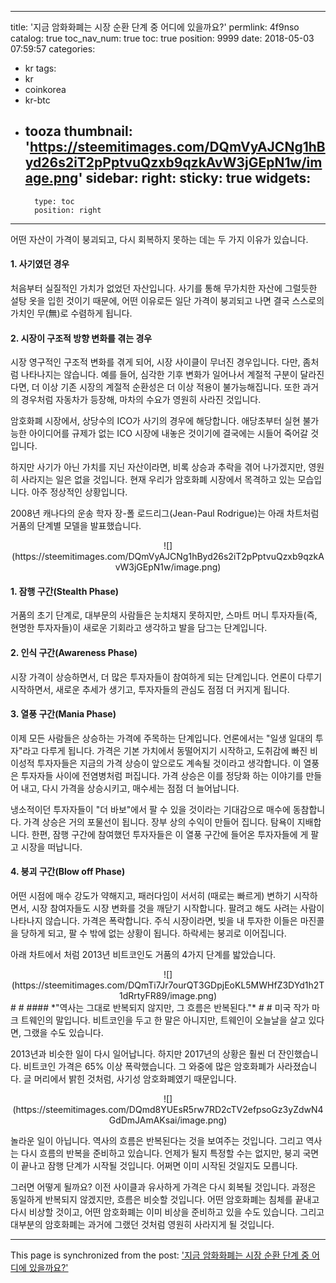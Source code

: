 
---
title: '지금 암화화폐는 시장 순환 단계 중 어디에 있을까요?'
permlink: 4f9nso
catalog: true
toc_nav_num: true
toc: true
position: 9999
date: 2018-05-03 07:59:57
categories:
- kr
tags:
- kr
- coinkorea
- kr-btc
- tooza
thumbnail: 'https://steemitimages.com/DQmVyAJCNg1hByd26s2iT2pPptvuQzxb9qzkAvW3jGEpN1w/image.png'
sidebar:
    right:
        sticky: true
widgets:
    -
        type: toc
        position: right
---


어떤 자산이  가격이 붕괴되고, 다시 회복하지 못하는 데는 두 가지 이유가 있습니다.

#### 1. 사기였던 경우 
처음부터 실질적인 가치가 없었던 자산입니다.  사기를 통해 무가치한 자산에 그럴듯한 설탕 옷을 입힌 것이기 때문에, 어떤 이유로든 일단 가격이 붕괴되고 나면 결국 스스로의 가치인 무(無)로 수렴하게 됩니다. 

#### 2. 시장이 구조적 방향 변화를 겪는 경우 
시장 영구적인 구조적 변화를 겪게 되어, 시장 사이클이 무너진 경우입니다.  다만, 좀처럼 나타나지는 않습니다.  예를 들어, 심각한 기후 변화가 일어나서 계절적 구분이 달라진다면, 더 이상 기존 시장의 계절적 순환성은 더 이상 적용이 불가능해집니다.  또한 과거의 경우처럼 자동차가 등장해, 마차의 수요가 영원히 사라진 것입니다. 

암호화폐 시장에서, 상당수의 ICO가 사기의 경우에 해당합니다. 애당초부터 실현 불가능한 아이디어를 규제가 없는 ICO 시장에 내놓은 것이기에 결국에는 시들어 죽어갈 것입니다. 

하지만 사기가 아닌 가치를 지닌 자산이라면, 비록 상승과 추락을 겪어 나가겠지만, 영원히 사라지는 일은 없을 것입니다.  현재 우리가 암호화폐 시장에서 목격하고 있는 모습입니다.  아주 정상적인 상황입니다. 

2008년 캐나다의 운송 학자 장-폴 로드리그(Jean-Paul Rodrigue)는 아래 차트처럼 거품의 단계별 모델을 발표했습니다. 

<center>
![](https://steemitimages.com/DQmVyAJCNg1hByd26s2iT2pPptvuQzxb9qzkAvW3jGEpN1w/image.png)
</center>

#### 1. 잠행 구간(Stealth Phase)
거품의 초기 단계로, 대부문의 사람들은 눈치채지 못하지만, 스마트 머니 투자자들(즉, 현명한 투자자들)이 새로운 기회라고 생각하고 발을 담그는 단계입니다. 

#### 2. 인식 구간(Awareness Phase)
시장 가격이 상승하면서, 더 많은 투자자들이 참여하게 되는 단계입니다. 언론이 다루기 시작하면서, 새로운 추세가 생기고, 투자자들의 관심도 점점 더 커지게 됩니다.

#### 3. 열풍 구간(Mania Phase)
이제 모든 사람들은 상승하는 가격에 주목하는 단계입니다.  언론에서는 "일생 일대의 투자"라고 다루게 됩니다. 가격은 기본 가치에서 동떨어지기 시작하고, 도취감에 빠진 비이성적 투자자들은 지금의 가격 상승이 앞으로도 계속될 것이라고 생각합니다. 이 열풍은 투자자들 사이에 전염병처럼 퍼집니다.  가격 상승은 이를 정당화 하는 이야기를 만들어 내고, 다시 가격을 상승시키고, 매수세는 점점 더 늘어납니다.

냉소적이던 투자자들이 "더 바보"에서 팔 수 있을 것이라는 기대감으로 매수에 동참합니다. 가격 상승은 거의 포물선이 됩니다.  장부 상의 수익이 만들어 집니다.  탐욕이 지배합니다.  한편, 잠행 구간에 참여했던 투자자들은 이 열풍 구간에 들어온 투자자들에 게 팔고 시장을 떠납니다. 

#### 4. 붕괴 구간(Blow off Phase)
어떤 시점에 매수 강도가 약해지고, 패러다임이 서서히 (때로는 빠르게) 변하기 시작하면서, 시장 참여자들도 시장 변화를 것을 깨닫기 시작합니다.  팔려고 해도 사려는 사람이 나타나지 않습니다.  가격은 폭락합니다.  주식 시장이라면, 빚을 내 투자한 이들은 마진콜을 당하게 되고, 팔 수 밖에 없는 상황이 됩니다.  하락세는 붕괴로 이어집니다. 

아래 차트에서 처럼 2013년 비트코인도 거품의 4가지 단계를 밟았습니다.

<center>
![](https://steemitimages.com/DQmTi7Jr7ourQT3GDpjEoKL5MWHfZ3DYd1h2T1dRrtyFR89/image.png)
</center>
#
#
#### *"역사는 그대로 반복되지 않지만, 그 흐름은 반복된다."*
#
#
미국 작가 마크 트웨인의 말입니다.  비트코인을 두고 한 말은 아니지만, 트웨인이 오늘날을 살고 있다면, 그랬을 수도 있습니다. 

2013년과 비슷한 일이 다시 일어납니다.  하지만 2017년의 상황은 훨씬 더 잔인했습니다. 비트코인 가격은 65% 이상 폭락했습니다.  그 와중에 많은 암호화폐가 사라졌습니다. 글 머리에서 밝힌 것처럼, 사기성 암호화폐였기 때문입니다.

<center>
![](https://steemitimages.com/DQmd8YUEsR5rw7RD2cTV2efpsoGz3yZdwN4GdDmJAmAKsai/image.png)
</center>

놀라운 일이 아닙니다. 역사의 흐름은 반복된다는 것을 보여주는 것입니다.  그리고 역사는 다시 흐름의 반복을 준비하고 있습니다.  언제가 될지 특정할 수는 없지만, 붕괴 국면이 끝나고 잠행 단계가 시작될 것입니다.  어쩌면 이미 시작된 것일지도 모릅니다. 

그러면 어떻게 될까요? 이전 사이클과 유사하게 가격은 다시 회복될 것입니다.  과정은 동일하게 반복되지 않겠지만, 흐름은 비슷할 것입니다.  어떤 암호화폐는 침체를 끝내고 다시 비상할 것이고, 어떤 암호화폐는 이미 비상을 준비하고 있을 수도 있습니다.  그리고 대부분의 암호화폐는 과거에 그랬던 것처럼 영원히 사라지게 될 것입니다.

- - -

This page is synchronized from the post: ['지금 암화화폐는 시장 순환 단계 중 어디에 있을까요?'](https://steemit.com/@pius.pius/4f9nso)

